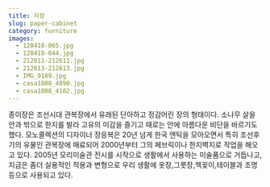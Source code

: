 ```yaml
---
title: 지장
slug: paper-cabinet
category: furniture
images:
  - 120418-065.jpg
  - 120418-044.jpg
  - 212611-212611.jpg
  - 212613-212613.jpg
  - IMG_9189.jpg
  - casa1808_4090.jpg
  - casa1808_4102.jpg
---
```


종이장은 조선시대 관복장에서 유래된  단아하고 정감어린 장의 형태이다.
소나무 살을 안과 밖으로 한지를 발라 고유의 미감을 즐기고 때로는 안에 아름다운 비단을 바르기도 했다. 모노콜렉션의 디자이너 장응복은 20년 넘게 한국 앤틱을 모아오면서 특히 조선후기의 유물인 관복장에 매료되어 2000년부터 그의 페브릭이나 한지벽지로 작업을 해오고 있다. 2005년 모리미술관 전시를 시작으로 생활에서 사용하는 미술품으로 거듭나고, 지금은 좀더 실용적인 적용과 변형으로 우리 생활에 옷장,그릇장,책꽂이,테이블과 조명등으로 사용되고 있다.
